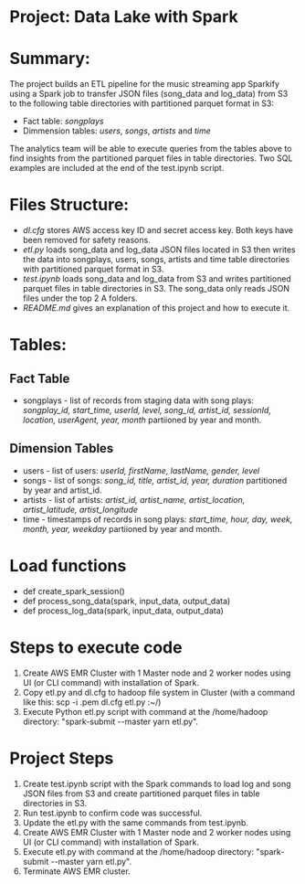 # Project: Data Lake with Spark

# Summary:

The project builds an ETL pipeline for the music streaming app Sparkify using a Spark job to transfer JSON files (song_data and log_data) from S3 to the following table directories with partitioned parquet format in S3:

- Fact table: *songplays*
- Dimmension tables: *users*, *songs*, *artists* and *time*

The analytics team will be able to execute queries from the tables above to find insights from the partitioned parquet files in table directories. Two SQL examples are included at the end of the test.ipynb script.

# Files Structure:

- *dl.cfg* stores AWS access key ID and secret access key. Both keys have been removed for safety reasons.
- *etl.py* loads song_data and log_data JSON files located in S3 then writes the data into songplays, users, songs, artists and time table directories with partitioned parquet format in S3. 
- *test.ipynb* loads song_data and log_data from S3 and writes partitioned parquet files in table directories in S3. The song_data only reads JSON files under the top 2 A folders.
- *README.md* gives an explanation of this project and how to execute it.

# Tables:

## Fact Table
- songplays - list of records from staging data with song plays: *songplay_id, start_time, userId, level, song_id, artist_id, sessionId, location, userAgent, year, month* partiioned by year and month.

## Dimension Tables
- users - list of users: *userId, firstName, lastName, gender, level*
- songs - list of songs: *song_id, title, artist_id, year, duration* partitioned by year and artist_id.
- artists - list of artists: *artist_id, artist_name, artist_location, artist_latitude, artist_longitude*
- time - timestamps of records in song plays:  *start_time, hour, day, week, month, year, weekday* partiioned by year and month.

# Load functions

- def create_spark_session()
- def process_song_data(spark, input_data, output_data)
- def process_log_data(spark, input_data, output_data)

# Steps to execute code

1. Create AWS EMR Cluster with 1 Master node and 2 worker nodes using UI (or CLI command) with installation of Spark.
2. Copy etl.py and dl.cfg to hadoop file system in Cluster (with a command like this: scp -i <key pair>.pem dl.cfg etl.py <hadoop link>:~/)
3. Execute Python etl.py script with command at the /home/hadoop directory: "spark-submit --master yarn etl.py".

# Project Steps

1. Create test.ipynb script with the Spark commands to load log and song JSON files from S3 and create partitioned parquet files in table directories in S3.
2. Run test.ipynb to confirm code was successful. 
3. Update the etl.py with the same commands from test.ipynb.
4. Create AWS EMR Cluster with 1 Master node and 2 worker nodes using UI (or CLI command) with installation of Spark.
5. Execute etl.py with command at the /home/hadoop directory: "spark-submit --master yarn etl.py".
6. Terminate AWS EMR cluster.
